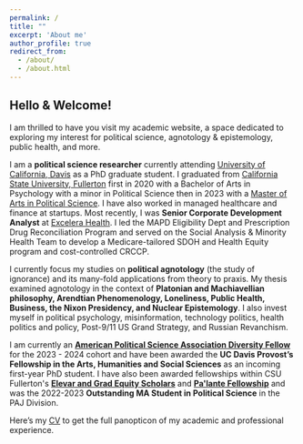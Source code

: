 ```yaml
---
permalink: /
title: ""
excerpt: 'About me'
author_profile: true
redirect_from:
  - /about/
  - /about.html
---
```


## Hello & Welcome!

I am thrilled to have you visit my academic website, a space dedicated to exploring my interest for political science, agnotology & epistemology, public health, and more. 

I am a **political science researcher** currently attending [University of California, Davis](https://ps.ucdavis.edu/) as a PhD graduate student. I graduated from [California State University, Fullerton](https://www.fullerton.edu/) first in 2020 with a Bachelor of Arts in Psychology with a minor in Political Science then in 2023 with a [Master of Arts in Political Science](https://hss.fullerton.edu/paj/PoliticalScience/ps_faq.aspx). I have also worked in managed healthcare and finance at startups. Most recently, I was **Senior Corporate Development Analyst** at [Excelera Health](https://excelerahealth.com/). I led the MAPD Eligibility Dept and Prescription Drug Reconciliation Program and served on the Social Analysis & Minority Health Team to develop a Medicare-tailored SDOH and Health Equity program and cost-controlled CRCCP. 

I currently focus my studies on **political agnotology** (the study of ignorance) and its many-fold applications from theory to praxis. My thesis examined agnotology in the context of **Platonian and Machiavellian philosophy, Arendtian Phenomenology, Loneliness, Public Health, Business, the Nixon Presidency, and Nuclear Epistemology**. I also invest myself in political psychology, misinformation, technology politics, health politics and policy, Post-9/11 US Grand Strategy, and Russian Revanchism. 

I am currently an **[American Political Science Association Diversity Fellow](https://news.fullerton.edu/spotlight/titan-alumni-selected-for-american-political-science-associations-diversity-fellowship-program/)** for the 2023 - 2024 cohort and have been awarded the **UC Davis Provost’s Fellowship in the Arts, Humanities and Social Sciences** as an incoming first-year PhD student. I have also been awarded fellowships within CSU Fullerton's **[Elevar and Grad Equity Scholars](https://www.fullerton.edu/graduate/about/elevar-equity-scholars/index.php)** and **[Pa'lante Fellowship](https://www.instagram.com/p/CspHvxWviiV/)** and was the 2022-2023 **Outstanding MA Student in Political Science** in the PAJ Division. 

Here’s my [CV](https://jayward139.github.io/cv/) to get the full panopticon of my academic and professional experience. 

